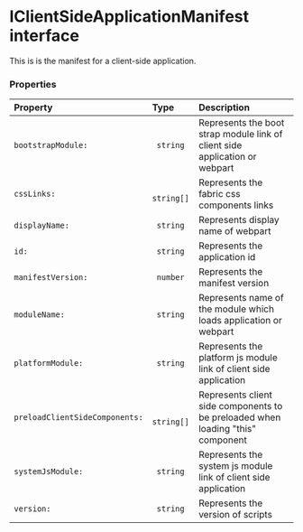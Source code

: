 # IClientSideApplicationManifest interface

This is is the manifest for a client-side application.



### Properties

| Property	   | Type	| Description|
|:-------------|:-------|:-----------|
|`bootstrapModule:`      |` string` | Represents the boot strap module link of client side application or webpart |
|`cssLinks:`      |` string[]` | Represents the fabric css components links |
|`displayName:`      |` string` | Represents display name of webpart |
|`id:`      |` string` | Represents the application id |
|`manifestVersion:`      |` number` | Represents the manifest version |
|`moduleName:`      |` string` | Represents name of the module which loads application or webpart |
|`platformModule:`      |` string` | Represents the platform js module link of client side application |
|`preloadClientSideComponents:`      |` string[]` | Represents client side components to be preloaded when loading "this" component |
|`systemJsModule:`      |` string` | Represents the system js module link of client side application |
|`version:`      |` string` | Represents the version of scripts |




